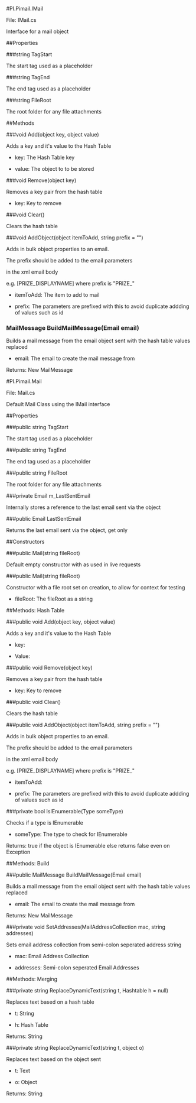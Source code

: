 

#PI.Pimail.IMail

File: IMail.cs





Interface for a mail object



##Properties



###string TagStart





The start tag used as a placeholder





###string TagEnd





The end tag used as a placeholder





###string FileRoot





The root folder for any file attachments



##Methods



###void Add(object key, object value)





Adds a key and it's value to the Hash Table



* key: The Hash Table key

* value: The object to to be stored



###void Remove(object key)





Removes a key pair from the hash table



* key: Key to remove



###void Clear()





Clears the hash table





###void AddObject(object itemToAdd, string prefix = "")





Adds in bulk object properties to an email.

The prefix should be added to the email parameters

in the xml email body

e.g. [PRIZE_DISPLAYNAME] where prefix is "PRIZE_"



* itemToAdd: The item to add to mail

* prefix: The parameters are prefixed with this to avoid duplicate addding of values such as id



### MailMessage BuildMailMessage(Email email)





Builds a mail message from the email object sent with the hash table values replaced



* email: The email to create the mail message from

Returns: New MailMessage



#PI.Pimail.Mail

File: Mail.cs





Default Mail Class using the IMail interface



##Properties



###public string TagStart





The start tag used as a placeholder





###public string TagEnd





The end tag used as a placeholder





###public string FileRoot





The root folder for any file attachments





###private Email m_LastSentEmail





Internally stores a reference to the last email sent via the object





###public Email LastSentEmail





Returns the last email sent via the object, get only



##Constructors



###public Mail(string fileRoot)





Default empty constructor with as used in live requests





###public Mail(string fileRoot)





Constructor with a file root set on creation, to allow for context for testing



* fileRoot: The fileRoot as a string

##Methods: Hash Table



###public void Add(object key, object value)





Adds a key and it's value to the Hash Table



* key: 

* Value: 



###public void Remove(object key)





Removes a key pair from the hash table



* key: Key to remove



###public void Clear()





Clears the hash table





###public void AddObject(object itemToAdd, string prefix = "")





Adds in bulk object properties to an email.

The prefix should be added to the email parameters

in the xml email body

e.g. [PRIZE_DISPLAYNAME] where prefix is "PRIZE_"



* itemToAdd: 

* prefix: The parameters are prefixed with this to avoid duplicate addding of values such as id



###private bool IsIEnumerable(Type someType)





Checks if a type is IEnumerable



* someType: The type to check for IEnumerable

Returns: true if the object is IEnumerable else returns false even on Exception

##Methods: Build



###public MailMessage BuildMailMessage(Email email)





Builds a mail message from the email object sent with the hash table values replaced



* email: The email to create the mail message from

Returns: New MailMessage



###private void SetAddresses(MailAddressCollection mac, string addresses)





Sets email address collection from semi-colon seperated address string



* mac: Email Address Collection

* addresses: Semi-colon seperated Email Addresses

##Methods: Merging



###private string ReplaceDynamicText(string t, Hashtable h = null)





Replaces text based on a hash table



* t: String

* h: Hash Table

Returns: String



###private string ReplaceDynamicText(string t, object o)





Replaces text based on the object sent



* t: Text

* o: Object

Returns: String

